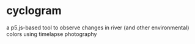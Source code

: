 # cyclogram
a p5.js-based tool to observe changes in river (and other environmental) colors using timelapse photography
